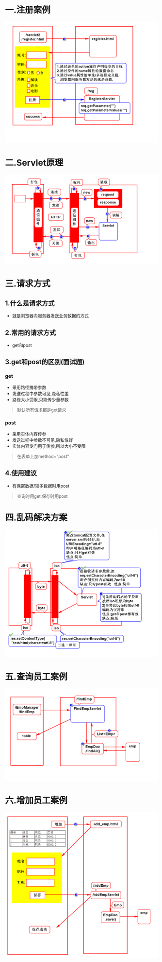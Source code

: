 # 一.注册案例
![](1.png)

# 二.Servlet原理
![](2.png)

# 三.请求方式
## 1.什么是请求方式
- 就是浏览器向服务器发送业务数据的方式

## 2.常用的请求方式
- get和post

## 3.get和post的区别(面试题)
### get
- 采用路径携带参数
- 发送过程中参数可见,隐私性差
- 路径大小受限,只能传少量参数
> 默认所有请求都是get请求

### post
- 采用实体内容传参
- 发送过程中参数不可见,隐私性好
- 实体内容专门用于传参,所以大小不受限
> 在表单上加method="post"

## 4.使用建议
- 有保密数据/较多数据时用post
> 查询时用get,保存时用post

# 四.乱码解决方案
![](3.png)

# 五.查询员工案例
![](4.png)

# 六.增加员工案例
![](5.png)